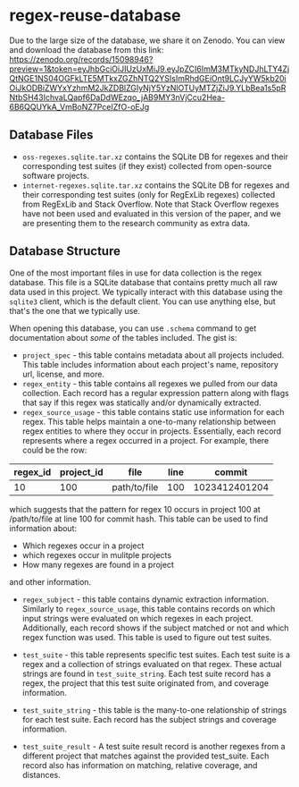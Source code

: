 # regex-reuse-database

Due to the large size of the database, we share it on Zenodo. You can view and download the database from this link: https://zenodo.org/records/15098946?preview=1&token=eyJhbGciOiJIUzUxMiJ9.eyJpZCI6ImM3MTkyNDJhLTY4ZjQtNGE1NS04OGFkLTE5MTkxZGZhNTQ2YSIsImRhdGEiOnt9LCJyYW5kb20iOiJkODBiZWYxYzhmM2JkZDBlZGIyNjY5YzNlOTUyMTZjZiJ9.YLbBea1s5pRNtbSH43IchvaLQapf6DaDdWEzqo_jAB9MY3nVjCcu2Hea-6B6QQUYkA_VmBoNZ7PceIZfO-oEJg

## Database Files

- `oss-regexes.sqlite.tar.xz` contains the SQLite DB for regexes and their corresponding test suites (if they exist) collected from open-source software projects.
- `internet-regexes.sqlite.tar.xz` contains the SQLite DB for regexes and their corresponding test suites (only for RegExLib regexes) collected from RegExLib and Stack Overflow. Note that Stack Overflow regexes have not been used and evaluated in this version of the paper, and we are presenting them to the research community as extra data.

## Database Structure

One of the most important files in use for data collection is the regex database. This file is a SQLite database that contains
pretty much all raw data used in this project. We typically interact with this database using the `sqlite3` client, which is
the default client. You can use anything else, but that's the one that we typically use.

When opening this database, you can use `.schema` command to get documentation about _some_ of the tables included. The gist is:
* `project_spec` - this table contains metadata about all projects included. This table includes information about each project's
name, repository url, license, and more.
* `regex_entity` - this table contains all regexes we pulled from our data collection. Each record has a regular expression pattern
along with flags that say if this regex was statically and/or dynamically extracted.
* `regex_source_usage` - this table contains static use information for each regex. This table helps maintain a one-to-many relationship
between regex entities to where they occur in projects. Essentially, each record represents where a regex occurred in a project.
For example, there could be the row:

| regex_id | project_id | file | line | commit |
|----------|------------|------|------|--------|
| 10       | 100 | path/to/file | 100 | 1023412401204 |

which suggests that the pattern for regex 10 occurs in project 100 at /path/to/file at line 100 for commit hash. This table can be used
to find information about:
* Which regexes occur in a project
* which regexes occur in mulitple projects
* How many regexes are found in a project

and other information.

* `regex_subject` - this table contains dynamic extraction information. Similarly to `regex_source_usage`, this table contains records
on which input strings were evaluated on which regexes in each project. Additionally, each record shows if the subject matched or not
and which regex function was used. This table is used to figure out test suites.

* `test_suite` - this table represents specific test suites. Each test suite is a regex and a collection of strings evaluated on that
regex. These actual strings are found in `test_suite_string`. Each test suite record has a regex, the project that this test suite
originated from, and coverage information.

* `test_suite_string` - this table is the many-to-one relationship of strings for each test suite. Each record has the subject strings and
coverage information.

* `test_suite_result` - A test suite result record is another regexes from a different project that matches against the provided test_suite.
Each record also has information on matching, relative coverage, and distances.
